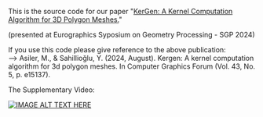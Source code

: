 This is the source code for our paper "[KerGen: A Kernel Computation Algorithm for 3D Polygon Meshes.](https://onlinelibrary.wiley.com/doi/pdfdirect/10.1111/cgf.15137?casa_token=kmFu6GU0D1MAAAAA:cAHFPVDn1rNzVaC_RJP7CvEy1KDO5Srgb407kJNXuqgpIrPJ21ioNk38JFwWx8aEdv0QhG446BDIB4)" <br />

(presented at Eurographics Syposium on Geometry Processing - SGP 2024) 

If you use this code please give reference to the above publication: <br /> 
--> Asiler, M., & Sahillioğlu, Y. (2024, August). Kergen: A kernel computation algorithm for 3d polygon meshes. In Computer Graphics Forum (Vol. 43, No. 5, p. e15137). <br />

The Supplementary Video:

[![IMAGE ALT TEXT HERE](https://img.youtube.com/vi/6dXrf7arSJY/0.jpg)](https://www.youtube.com/watch?v=6dXrf7arSJY)

